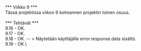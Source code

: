 *** Viikko 9 ***
\
Tässä projektissa viikon 9 kolmannen projektin toinen osuus.\
\
*** Tehtävät ***
\
9.16 - OK.\
9.17 - OK.\
9.18 - OK.  -- > Näytetään käyttäjälle error.response.data sisältö.\
9.19 - OK.\